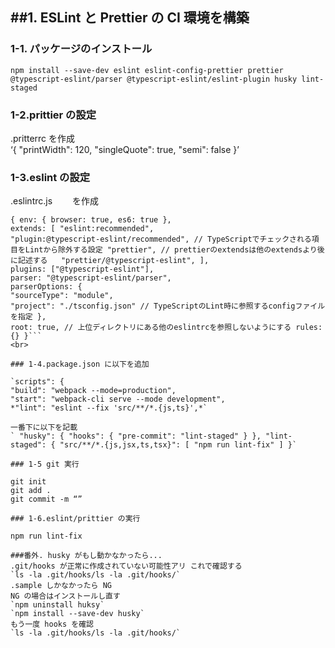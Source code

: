 ## ##1. ESLint と Prettier の CI 環境を構築  

### 1-1. パッケージのインストール  
```npm install --save-dev eslint eslint-config-prettier prettier @typescript-eslint/parser @typescript-eslint/eslint-plugin husky lint-staged```

### 1-2.prittier の設定  
.pritterrc を作成  
‘{
"printWidth": 120,
"singleQuote": true,
"semi": false
}’  

### 1-3.eslint の設定  
.eslintrc.js 　　を作成  
```module.exports =   
{ env: { browser: true, es6: true },  
extends: [ "eslint:recommended",  
"plugin:@typescript-eslint/recommended", // TypeScriptでチェックされる項目をLintから除外する設定 "prettier", // prettierのextendsは他のextendsより後に記述する   "prettier/@typescript-eslint", ],  
plugins: ["@typescript-eslint"],  
parser: "@typescript-eslint/parser",  
parserOptions: {  
"sourceType": "module",  
"project": "./tsconfig.json" // TypeScriptのLint時に参照するconfigファイルを指定 },  
root: true, // 上位ディレクトリにある他のeslintrcを参照しないようにする rules: {} }```
<br>

### 1-4.package.json に以下を追加  

`scripts": {  
"build": "webpack --mode=production",  
"start": "webpack-cli serve --mode development",  
*"lint": "eslint --fix 'src/**/*.{js,ts}',*`  

一番下に以下を記載  
` "husky": { "hooks": { "pre-commit": "lint-staged" } }, "lint-staged": { "src/**/*.{js,jsx,ts,tsx}": [ "npm run lint-fix" ] }`  

### 1-5 git 実行  

git init  
git add .  
git commit -m “”  

### 1-6.eslint/prittier の実行  

npm run lint-fix  

###番外. husky がもし動かなかったら...  
.git/hooks が正常に作成されていない可能性アリ これで確認する  
`ls -la .git/hooks/ls -la .git/hooks/`  
.sample しかなかったら NG  
NG の場合はインストールし直す  
`npm uninstall huksy`  
`npm install --save-dev husky`  
もう一度 hooks を確認  
`ls -la .git/hooks/ls -la .git/hooks/`  
